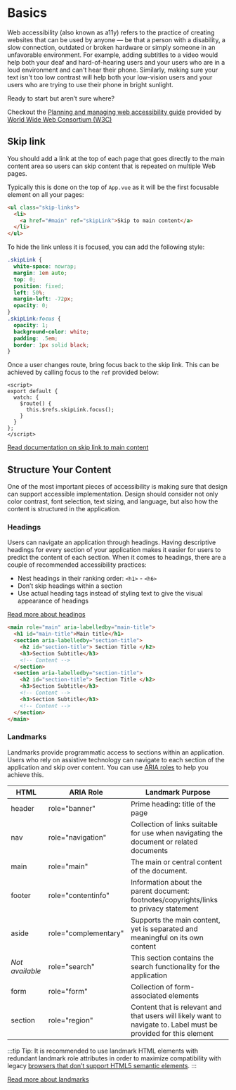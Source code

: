 # Basics

Web accessibility (also known as a11y) refers to the practice of creating websites that can be used by anyone — be that a person with a disability, a slow connection, outdated or broken hardware or simply someone in an unfavorable environment. For example, adding subtitles to a video would help both your deaf and hard-of-hearing users and your users who are in a loud environment and can't hear their phone. Similarly, making sure your text isn't too low contrast will help both your low-vision users and your users who are trying to use their phone in bright sunlight.

Ready to start but aren’t sure where?

Checkout the [Planning and managing web accessibility guide](https://www.w3.org/WAI/planning-and-managing/) provided by [World Wide Web Consortium (W3C)](https://www.w3.org/)

## Skip link

You should add a link at the top of each page that goes directly to the main content area so users can skip content that is repeated on multiple Web pages.

Typically this is done on the top of `App.vue` as it will be the first focusable element on all your pages:

``` html
<ul class="skip-links">
  <li>
    <a href="#main" ref="skipLink">Skip to main content</a>
  </li>
</ul>
```

To hide the link unless it is focused, you can add the following style:

``` css
.skipLink {
  white-space: nowrap;
  margin: 1em auto;
  top: 0;
  position: fixed;
  left: 50%;
  margin-left: -72px;
  opacity: 0;
}
.skipLink:focus {
  opacity: 1;
  background-color: white;
  padding: .5em;
  border: 1px solid black;
}
```

Once a user changes route, bring focus back to the skip link. This can be achieved by calling focus to the `ref` provided below:

``` vue
<script>
export default {
  watch: {
    $route() {
      this.$refs.skipLink.focus();
    }
  }
};
</script>
```

<common-codepen-snippet title="Skip to Main" slug="GRrvQJa" :height="350" tab="js,result" theme="light" :preview="false" :editable="false" />

[Read documentation on skip link to main content](https://www.w3.org/WAI/WCAG21/Techniques/general/G1.html)

## Structure Your Content

One of the most important pieces of accessibility is making sure that design can support accessible implementation. Design should consider not only color contrast, font selection, text sizing, and language, but also how the content is structured in the application.

### Headings

Users can navigate an application through headings. Having descriptive headings for every section of your application makes it easier for users to predict the content of each section. When it comes to headings, there are a couple of recommended accessibility practices:

- Nest headings in their ranking order: `<h1>` - `<h6>`
- Don’t skip headings within a section
- Use actual heading tags instead of styling text to give the visual appearance of headings

[Read more about headings](https://www.w3.org/TR/UNDERSTANDING-WCAG20/navigation-mechanisms-descriptive.html)

```html
<main role="main" aria-labelledby="main-title">
  <h1 id="main-title">Main title</h1>
  <section aria-labelledby="section-title">
    <h2 id="section-title"> Section Title </h2>
    <h3>Section Subtitle</h3>
    <!-- Content -->
  </section>
  <section aria-labelledby="section-title">
    <h2 id="section-title"> Section Title </h2>
    <h3>Section Subtitle</h3>
    <!-- Content -->
    <h3>Section Subtitle</h3>
    <!-- Content -->
  </section>
</main>
```

### Landmarks

Landmarks provide programmatic access to sections within an application. Users who rely on assistive technology can navigate to each section of the application and skip over content. You can use [ARIA roles](https://developer.mozilla.org/en-US/docs/Web/Accessibility/ARIA/Roles) to help you achieve this.

| HTML            | ARIA Role                                                         | Landmark Purpose                                                                       |
| --------------- | ----------------------------------------------------------------- | -------------------------------------------------------------------------------------- |
| header          | role="banner"                                                     | Prime heading: title of the page                                                       |
| nav             | role="navigation"                                                 | Collection of links suitable for use when navigating the document or related documents |
| main            | role="main"                                                       | The main or central content of the document.                                           |
| footer          | role="contentinfo"                                                | Information about the parent document: footnotes/copyrights/links to privacy statement |
| aside           | role="complementary"                                              | Supports the main content, yet is separated and meaningful on its own content            |
| _Not available_ | role="search"                                                     | This section contains the search functionality for the application                     |
| form            | role="form"                                                       | Collection of form-associated elements                                                 |
| section         | role="region"  | Content that is relevant and that users will likely want to navigate to. Label must be provided for this element                |

:::tip Tip:
It is recommended to use landmark HTML elements with redundant landmark role attributes in order to maximize compatibility with legacy [browsers that don’t support HTML5 semantic elements](https://caniuse.com/#feat=html5semantic).
:::

[Read more about landmarks](https://www.w3.org/TR/wai-aria-1.2/#landmark_roles)
